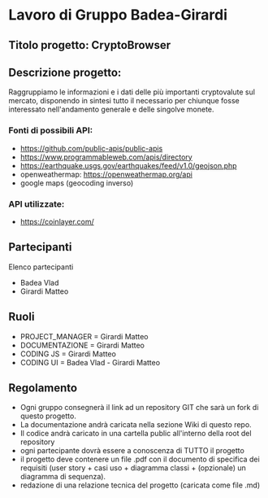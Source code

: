# Lavoro di Gruppo Badea-Girardi

## Titolo progetto: CryptoBrowser

## Descrizione progetto:

Raggruppiamo le informazioni e i dati delle più importanti cryptovalute
sul mercato, disponendo in sintesi tutto il necessario per chiunque fosse
interessato nell'andamento generale e delle singolve monete.

<!-- Ogni gruppo definisce un titolo progetto (< 100 caratteri) e una descrizione(< 5000 parole). -->

### Fonti di possibili API:

- https://github.com/public-apis/public-apis
- https://www.programmableweb.com/apis/directory
- https://earthquake.usgs.gov/earthquakes/feed/v1.0/geojson.php
- openweathermap: https://openweathermap.org/api
- google maps (geocoding inverso)

### API utilizzate:

- https://coinlayer.com/

## Partecipanti

Elenco partecipanti

- Badea Vlad
- Girardi Matteo

## Ruoli

- PROJECT_MANAGER = Girardi Matteo
- DOCUMENTAZIONE = Girardi Matteo
- CODING JS = Girardi Matteo
- CODING UI = Badea Vlad - Girardi Matteo

## Regolamento

- Ogni gruppo consegnerà il link ad un repository GIT che sarà un fork di questo progetto.
- La documentazione andrà caricata nella sezione Wiki di questo repo.
- Il codice andrà caricato in una cartella public all'interno della root del repository
- ogni partecipante dovrà essere a conoscenza di TUTTO il progetto
- il progetto deve contenere un file .pdf con il documento di specifica dei requisiti (user story + casi uso + diagramma classi + (opzionale) un diagramma di sequenza).
- redazione di una relazione tecnica del progetto (caricata come file .md)
